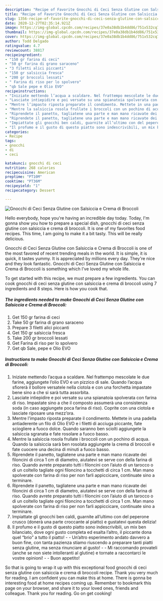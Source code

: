 ```yaml
---
description: "Recipe of Favorite Gnocchi di Ceci Senza Glutine con Salsiccia e Crema di Broccoli"
title: "Recipe of Favorite Gnocchi di Ceci Senza Glutine con Salsiccia e Crema di Broccoli"
slug: 1356-recipe-of-favorite-gnocchi-di-ceci-senza-glutine-con-salsiccia-e-crema-di-broccoli
date: 2020-12-27T02:35:14.921Z
image: https://img-global.cpcdn.com/recipes/37e0a38db1b4dd86/751x532cq70/gnocchi-di-ceci-senza-glutine-con-salsiccia-e-crema-di-broccoli-recipe-main-photo.jpg
thumbnail: https://img-global.cpcdn.com/recipes/37e0a38db1b4dd86/751x532cq70/gnocchi-di-ceci-senza-glutine-con-salsiccia-e-crema-di-broccoli-recipe-main-photo.jpg
cover: https://img-global.cpcdn.com/recipes/37e0a38db1b4dd86/751x532cq70/gnocchi-di-ceci-senza-glutine-con-salsiccia-e-crema-di-broccoli-recipe-main-photo.jpg
author: Todd Delgado
ratingvalue: 4.7
reviewcount: 38817
recipeingredient:
- "150 gr farina di ceci"
- "50 gr farina di grano saraceno"
- "3 filetti alici piccanti"
- "150 gr salsiccia fresca"
- "200 gr broccoli lessati"
- " Farina di riso per lo spolvero"
- "qb Sale pepe e Olio EVO"
recipeinstructions:
- "Iniziate mettendo l’acqua a scaldare. Nel frattempo mescolate le due farine, aggiungete l’olio EVO e un pizzico di sale. Quando l’acqua sfiorerà il bollore versatele nella ciotola e con una forchetta impastate bene sino a che si sarà tutta assorbita."
- "Lasciate intiepidire e poi versate su una spianatoia spolverata con farina di riso. Impastate sino a che il composto assumerà una consistenza soda (in caso aggiungete poca farina di riso). Coprite con una ciotola e lasciate riposare una mezz’ora."
- "Mentre l’impasto riposta preparate il condimento. Mettete in una padella antiaderente un filo di Olio EVO e i filetti di acciuga piccante, fate sciogliere a fuoco dolce. Quando saranno ben sciolti aggiungete la salsiccia sgranata e fate rosolare a fuoco basso."
- "Mentre la salsiccia rosola frullate i broccoli con un pochino di acqua. Quando la salsiccia sarà ben rosolata aggiungete la crema di broccoli e fate cuocere una decina di minuti a fuoco basso."
- "Riprendete il panetto, tagliatene una parte e man mano ricavate dei filoncini di circa 1 cm di diametro, aiutatevi se serve con della farina di riso. Quando avrete preparato tutti i filoncini con l’aiuto di un tarocco o di un coltello tagliate ogni filoncino a tocchetti di circa 1 cm. Man mano spolverate con farina di riso per non farli appiccicare, continuate sino a terminare."
- "Riprendete il panetto, tagliatene una parte e man mano ricavate dei filoncini di circa 1 cm di diametro, aiutatevi se serve con della farina di riso. Quando avrete preparato tutti i filoncini con l’aiuto di un tarocco o di un coltello tagliate ogni filoncino a tocchetti di circa 1 cm. Man mano spolverate con farina di riso per non farli appiccicare, continuate sino a terminare."
- "Impiattate gli gnocchi ben caldi, guarnite all’ultimo con del peperone crusco (donerà una parte croccante al piatto) e gustatevi questa delizia!"
- "Il profumo e il gusto di questo piatto sono indescrivibili, un mix ben bilanciato, dove ogni gusto completa ed esalta l’altro, il piccante dona quel “brio” a tutto il piatto!  Un’altro esperimento andato davvero a buon fine, con tanta pazienza stiamo riuscendo a preparare tanti piatti senza glutine, ma senza rinunciare al gusto!  Mi raccomando provateli (anche se non siete intolleranti al glutine) e tornate a raccontarci le vostre opinioni!  Buon appetito!"
categories:
- Recipe
tags:
- gnocchi
- di
- ceci

katakunci: gnocchi di ceci 
nutrition: 268 calories
recipecuisine: American
preptime: "PT10M"
cooktime: "PT36M"
recipeyield: "1"
recipecategory: Dessert

---
```



![Gnocchi di Ceci Senza Glutine con Salsiccia e Crema di Broccoli](https://img-global.cpcdn.com/recipes/37e0a38db1b4dd86/751x532cq70/gnocchi-di-ceci-senza-glutine-con-salsiccia-e-crema-di-broccoli-recipe-main-photo.jpg)

Hello everybody, hope you're having an incredible day today. Today, I'm gonna show you how to prepare a special dish, gnocchi di ceci senza glutine con salsiccia e crema di broccoli. It is one of my favorites food recipes. This time, I am going to make it a bit tasty. This will be really delicious.

Gnocchi di Ceci Senza Glutine con Salsiccia e Crema di Broccoli is one of the most favored of recent trending meals in the world. It is simple, it is quick, it tastes yummy. It is appreciated by millions every day. They're nice and they look fantastic. Gnocchi di Ceci Senza Glutine con Salsiccia e Crema di Broccoli is something which I've loved my whole life.




To get started with this recipe, we must prepare a few ingredients. You can cook gnocchi di ceci senza glutine con salsiccia e crema di broccoli using 7 ingredients and 8 steps. Here is how you cook that.

<!--inarticleads1-->

##### The ingredients needed to make Gnocchi di Ceci Senza Glutine con Salsiccia e Crema di Broccoli:

1. Get 150 gr farina di ceci
1. Take 50 gr farina di grano saraceno
1. Prepare 3 filetti alici piccanti
1. Get 150 gr salsiccia fresca
1. Take 200 gr broccoli lessati
1. Get  Farina di riso per lo spolvero
1. Get qb Sale, pepe e Olio EVO




<!--inarticleads2-->

##### Instructions to make Gnocchi di Ceci Senza Glutine con Salsiccia e Crema di Broccoli:

1. Iniziate mettendo l’acqua a scaldare. Nel frattempo mescolate le due farine, aggiungete l’olio EVO e un pizzico di sale. Quando l’acqua sfiorerà il bollore versatele nella ciotola e con una forchetta impastate bene sino a che si sarà tutta assorbita.
1. Lasciate intiepidire e poi versate su una spianatoia spolverata con farina di riso. Impastate sino a che il composto assumerà una consistenza soda (in caso aggiungete poca farina di riso). Coprite con una ciotola e lasciate riposare una mezz’ora.
1. Mentre l’impasto riposta preparate il condimento. Mettete in una padella antiaderente un filo di Olio EVO e i filetti di acciuga piccante, fate sciogliere a fuoco dolce. Quando saranno ben sciolti aggiungete la salsiccia sgranata e fate rosolare a fuoco basso.
1. Mentre la salsiccia rosola frullate i broccoli con un pochino di acqua. Quando la salsiccia sarà ben rosolata aggiungete la crema di broccoli e fate cuocere una decina di minuti a fuoco basso.
1. Riprendete il panetto, tagliatene una parte e man mano ricavate dei filoncini di circa 1 cm di diametro, aiutatevi se serve con della farina di riso. Quando avrete preparato tutti i filoncini con l’aiuto di un tarocco o di un coltello tagliate ogni filoncino a tocchetti di circa 1 cm. Man mano spolverate con farina di riso per non farli appiccicare, continuate sino a terminare.
1. Riprendete il panetto, tagliatene una parte e man mano ricavate dei filoncini di circa 1 cm di diametro, aiutatevi se serve con della farina di riso. Quando avrete preparato tutti i filoncini con l’aiuto di un tarocco o di un coltello tagliate ogni filoncino a tocchetti di circa 1 cm. Man mano spolverate con farina di riso per non farli appiccicare, continuate sino a terminare.
1. Impiattate gli gnocchi ben caldi, guarnite all’ultimo con del peperone crusco (donerà una parte croccante al piatto) e gustatevi questa delizia!
1. Il profumo e il gusto di questo piatto sono indescrivibili, un mix ben bilanciato, dove ogni gusto completa ed esalta l’altro, il piccante dona quel “brio” a tutto il piatto! -  - Un’altro esperimento andato davvero a buon fine, con tanta pazienza stiamo riuscendo a preparare tanti piatti senza glutine, ma senza rinunciare al gusto! -  - Mi raccomando provateli (anche se non siete intolleranti al glutine) e tornate a raccontarci le vostre opinioni! -  - Buon appetito!




So that is going to wrap it up with this exceptional food gnocchi di ceci senza glutine con salsiccia e crema di broccoli recipe. Thank you very much for reading. I am confident you can make this at home. There is gonna be interesting food at home recipes coming up. Remember to bookmark this page on your browser, and share it to your loved ones, friends and colleague. Thank you for reading. Go on get cooking!
